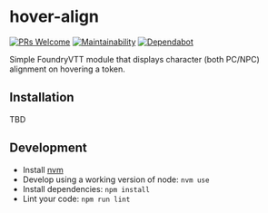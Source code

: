 # hover-align

[![PRs Welcome](https://img.shields.io/badge/PRs-welcome-brightgreen.svg?style=flat-square)](http://makeapullrequest.com)
[![Maintainability](https://api.codeclimate.com/v1/badges/9a75ddd0fabb8d5eaf30/maintainability)](https://codeclimate.com/github/johnmartel/hover-align/maintainability)
[![Dependabot](https://api.dependabot.com/badges/status?host=github&repo=johnmartel/hover-align)](https://dependabot.com)

Simple FoundryVTT module that displays character (both PC/NPC) alignment on hovering a token.

## Installation

TBD

## Development

- Install [nvm](https://github.com/nvm-sh/nvm#install--update-script)
- Develop using a working version of node: `nvm use`
- Install dependencies: `npm install`
- Lint your code: `npm run lint`
